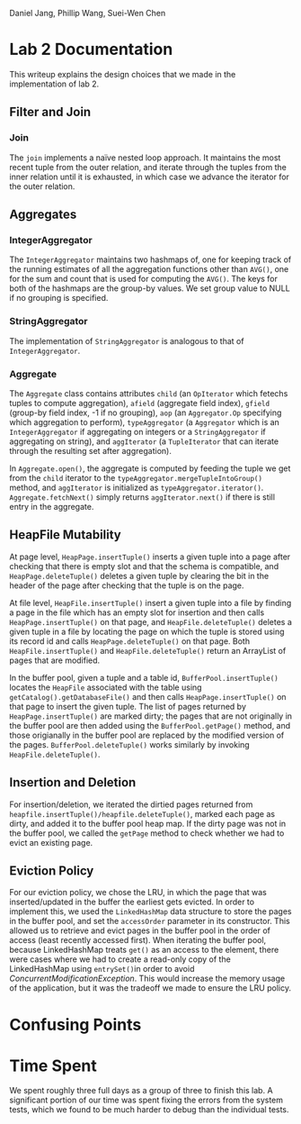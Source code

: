 Daniel Jang, Phillip Wang, Suei-Wen Chen

# Lab 2 Documentation
This writeup explains the design choices that we made in the implementation of lab 2.

## Filter and Join

### Join

The `join` implements a naïve nested loop approach. It maintains the most recent tuple from the outer relation, and iterate through the tuples from the inner relation until it is exhausted, in which case we advance the iterator for the outer relation.

## Aggregates
### IntegerAggregator

The `IntegerAggregator` maintains two hashmaps of, one for keeping track of the running estimates of all the aggregation functions other than `AVG()`, one for the sum and count that is used for computing the `AVG()`. The keys for both of the hashmaps are the group-by values. We set group value to NULL if no grouping is specified. 

### StringAggregator
The implementation of `StringAggregator` is analogous to that of `IntegerAggregator`.

### Aggregate
The `Aggregate` class contains attributes `child` (an `OpIterator` which fetechs tuples to compute aggregation), `afield` (aggregate field index), `gfield` (group-by field index, -1 if no grouping), `aop` (an `Aggregator.Op` specifying which aggregation to perform), `typeAggregator` (a `Aggregator` which is an `IntegerAggregator` if aggregating on integers or a `StringAggregator` if aggregating on string), and `aggIterator` (a `TupleIterator` that can iterate through the resulting set after aggregation).

In `Aggregate.open()`, the aggregate is computed by feeding the tuple we get from the `child` iterator to the `typeAggregator.mergeTupleIntoGroup()` method, and `aggIterator` is initialized as `typeAggregator.iterator()`. `Aggregate.fetchNext()` simply returns `aggIterator.next()` if there is still entry in the aggregate.

## HeapFile Mutability
At page level, `HeapPage.insertTuple()` inserts a given tuple into a page after checking that there is empty slot and that the schema is compatible, and `HeapPage.deleteTuple()` deletes a given tuple by clearing the bit in the header of the page after checking that the tuple is on the page.

At file level, `HeapFile.insertTuple()` insert a given tuple into a file by finding a page in the file which has an empty slot for insertion and then calls `HeapPage.insertTuple()` on that page, and `HeapFile.deleteTuple()` deletes a given tuple in a file by locating the page on which the tuple is stored using its record id and calls `HeapPage.deleteTuple()` on that page. Both `HeapFile.insertTuple()` and `HeapFile.deleteTuple()` return an ArrayList of pages that are modified.

In the buffer pool, given a tuple and a table id, `BufferPool.insertTuple()` locates the `HeapFile` associated with the table using `getCatalog().getDatabaseFile()` and then calls `HeapPage.insertTuple()` on that page to insert the given tuple. The list of pages returned by `HeapPage.insertTuple()` are marked dirty; the pages that are not originally in the buffer pool are then added using the `BufferPool.getPage()` method, and those origianally in the buffer pool are replaced by the modified version of the pages. `BufferPool.deleteTuple()` works similarly by invoking `HeapFile.deleteTuple()`.

## Insertion and Deletion
For insertion/deletion, we iterated the dirtied pages returned from `heapfile.insertTuple()/heapfile.deleteTuple()`, marked each page as dirty, and added it to the buffer pool heap map. If the dirty page was not in the buffer pool, we called the `getPage` method to check whether we had to evict an existing page.

## Eviction Policy
For our eviction policy, we chose the LRU, in which the page that was inserted/updated in the buffer the earliest gets evicted. In order to implement this, we used the `LinkedHashMap` data structure to store the pages in the buffer pool, and set the `accessOrder` parameter in its constructor. This allowed us to retrieve and evict pages in the buffer pool in the order of access (least recently accessed first). When iterating the buffer pool, because LinkedHashMap treats `get()` as an access to the element, there were cases where we had to create a read-only copy of the LinkedHashMap using `entrySet()`in order to avoid _ConcurrentModificationException_. This would increase the memory usage of the application, but it was the tradeoff we made to ensure the LRU policy.

# Confusing Points

# Time Spent
We spent roughly three full days as a group of three to finish this lab. A significant portion of our time was spent fixing the errors from the system tests, which we found to be much harder to debug than the individual tests.
